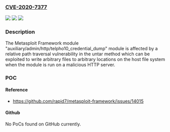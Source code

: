 ### [CVE-2020-7377](https://cve.mitre.org/cgi-bin/cvename.cgi?name=CVE-2020-7377)
![](https://img.shields.io/static/v1?label=Product&message=Metasploit%20Framework&color=blue)
![](https://img.shields.io/static/v1?label=Version&message=4.12.40%3E%3D%204.12.40%20&color=brighgreen)
![](https://img.shields.io/static/v1?label=Vulnerability&message=CWE-23%20Relative%20Path%20Traversal&color=brighgreen)

### Description

The Metasploit Framework module "auxiliary/admin/http/telpho10_credential_dump" module is affected by a relative path traversal vulnerability in the untar method which can be exploited to write arbitrary files to arbitrary locations on the host file system when the module is run on a malicious HTTP server.

### POC

#### Reference
- https://github.com/rapid7/metasploit-framework/issues/14015

#### Github
No PoCs found on GitHub currently.

